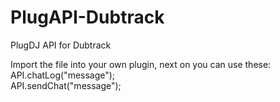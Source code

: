 # PlugAPI-Dubtrack  
PlugDJ API for Dubtrack  
  
Import the file into your own plugin, next on you can use these:  
API.chatLog("message");  
API.sendChat("message");  

